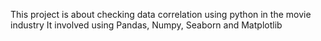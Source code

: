 This project is about checking data correlation using python in the movie industry
It involved using Pandas, Numpy, Seaborn and Matplotlib 
